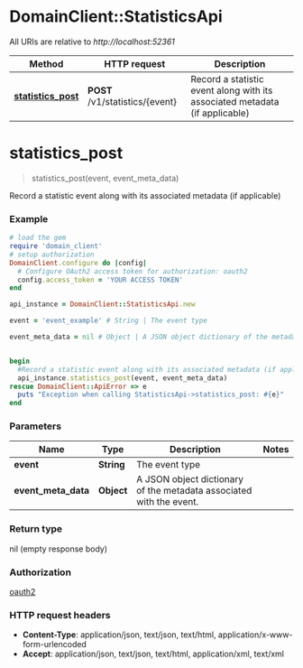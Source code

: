# DomainClient::StatisticsApi

All URIs are relative to *http://localhost:52361*

Method | HTTP request | Description
------------- | ------------- | -------------
[**statistics_post**](StatisticsApi.md#statistics_post) | **POST** /v1/statistics/{event} | Record a statistic event along with its associated metadata (if applicable)


# **statistics_post**
> statistics_post(event, event_meta_data)

Record a statistic event along with its associated metadata (if applicable)

### Example
```ruby
# load the gem
require 'domain_client'
# setup authorization
DomainClient.configure do |config|
  # Configure OAuth2 access token for authorization: oauth2
  config.access_token = 'YOUR ACCESS TOKEN'
end

api_instance = DomainClient::StatisticsApi.new

event = 'event_example' # String | The event type

event_meta_data = nil # Object | A JSON object dictionary of the metadata associated with the event.


begin
  #Record a statistic event along with its associated metadata (if applicable)
  api_instance.statistics_post(event, event_meta_data)
rescue DomainClient::ApiError => e
  puts "Exception when calling StatisticsApi->statistics_post: #{e}"
end
```

### Parameters

Name | Type | Description  | Notes
------------- | ------------- | ------------- | -------------
 **event** | **String**| The event type | 
 **event_meta_data** | **Object**| A JSON object dictionary of the metadata associated with the event. | 

### Return type

nil (empty response body)

### Authorization

[oauth2](../README.md#oauth2)

### HTTP request headers

 - **Content-Type**: application/json, text/json, text/html, application/x-www-form-urlencoded
 - **Accept**: application/json, text/json, text/html, application/xml, text/xml



